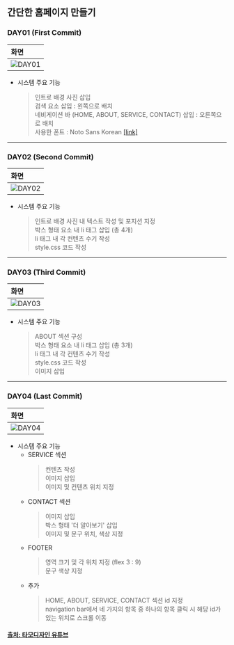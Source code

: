 ## 간단한 홈페이지 만들기

### DAY01 (First Commit)

| 화면 | 
|:--------|
| ![DAY01](https://user-images.githubusercontent.com/54324782/152634421-0ec8dceb-fb02-4677-8fb5-5adf2c826ba4.png)

  - 시스템 주요 기능
    > 인트로 배경 사진 삽입  
    > 검색 요소 삽입 : 왼쪽으로 배치  
    > 네비게이션 바 (HOME, ABOUT, SERVICE, CONTACT) 삽입 : 오른쪽으로 배치  
    > 사용한 폰트 : Noto Sans Korean [[link]](https://fonts.google.com/noto/specimen/Noto+Sans+KR?query=noto+sans)

--------------------

### DAY02 (Second Commit)

| 화면 | 
|:--------|
| ![DAY02](https://user-images.githubusercontent.com/54324782/153189301-05f2eaab-5ad1-4a87-b304-62c03c62182b.png)

  - 시스템 주요 기능
    > 인트로 배경 사진 내 텍스트 작성 및 포지션 지정    
    > 박스 형태 요소 내 li 태그 삽입 (총 4개)   
    > li 태그 내 각 컨텐츠 수기 작성  
    > style.css 코드 작성

--------------------

### DAY03 (Third Commit)

| 화면 | 
|:--------|
| ![DAY03](https://user-images.githubusercontent.com/54324782/153698325-aa8d629b-730e-4753-8524-313aed87e2fe.png)

  - 시스템 주요 기능
    > ABOUT 섹션 구성   
    > 박스 형태 요소 내 li 태그 삽입 (총 3개)   
    > li 태그 내 각 컨텐츠 수기 작성  
    > style.css 코드 작성  
    > 이미지 삽입

--------------------

### DAY04 (Last Commit)

| 화면 | 
|:--------|
| ![DAY04](https://user-images.githubusercontent.com/54324782/153996951-73b01e21-0669-4e2c-97a5-750cfc70f66a.png)

  - 시스템 주요 기능
    - SERVICE 섹션
      > 컨텐츠 작성  
      > 이미지 삽입  
      > 이미지 및 컨텐츠 위치 지정  
    - CONTACT 섹션
      > 이미지 삽입  
      > 박스 형태 '더 알아보기' 삽입  
      > 이미지 및 문구 위치, 색상 지정  
    - FOOTER  
      > 영역 크기 및 각 위치 지정 (flex 3 : 9)  
      > 문구 색상 지정  
    - 추가
      > HOME, ABOUT, SERVICE, CONTACT 섹션 id 지정  
      > navigation bar에서 네 가지의 항목 중 하나의 항목 클릭 시 해당 id가 있는 위치로 스크롤 이동  


#### [출처: 타모디자인 유튜브](https://www.youtube.com/watch?v=vwk2IC0JPgY)

